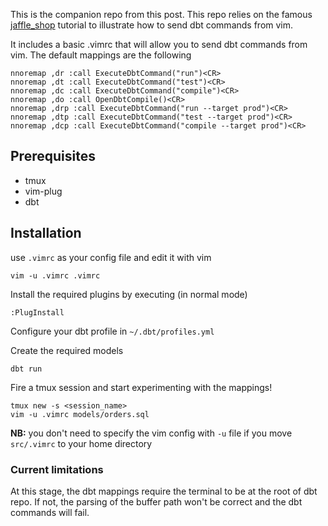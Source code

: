 This is the companion repo from this post.  This repo relies on the famous [jaffle_shop](https://github.com/dbt-labs/jaffle_shop) tutorial to illustrate how to send dbt commands from vim.

It includes a basic .vimrc that will allow you to send dbt commands from vim. 
The default mappings are the following 

```
nnoremap ,dr :call ExecuteDbtCommand("run")<CR>
nnoremap ,dt :call ExecuteDbtCommand("test")<CR>
nnoremap ,dc :call ExecuteDbtCommand("compile")<CR>
nnoremap ,do :call OpenDbtCompile()<CR>
nnoremap ,drp :call ExecuteDbtCommand("run --target prod")<CR>
nnoremap ,dtp :call ExecuteDbtCommand("test --target prod")<CR>
nnoremap ,dcp :call ExecuteDbtCommand("compile --target prod")<CR>
```

## Prerequisites

- tmux
- vim-plug
- dbt

## Installation

use `.vimrc` as your config file and edit it with vim

    vim -u .vimrc .vimrc

Install the required plugins by executing (in normal mode)
    
    :PlugInstall

Configure your dbt profile in `~/.dbt/profiles.yml`

Create the required models

    dbt run

Fire a tmux session and start experimenting with the mappings!

    tmux new -s <session_name>
    vim -u .vimrc models/orders.sql

**NB:** you don't need to specify the vim config with `-u` file if you move `src/.vimrc` to your home directory

### Current limitations

At this stage, the dbt mappings require the terminal to be at the root of dbt repo. 
If not, the parsing of the buffer path won't be correct and the dbt commands will fail.
